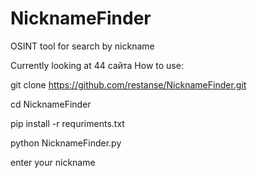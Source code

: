 # NicknameFinder
OSINT tool for search by nickname

Currently looking at 44  сайта
How to use:

git clone https://github.com/restanse/NicknameFinder.git


cd NicknameFinder

pip install -r requriments.txt




python NicknameFinder.py

enter your nickname
